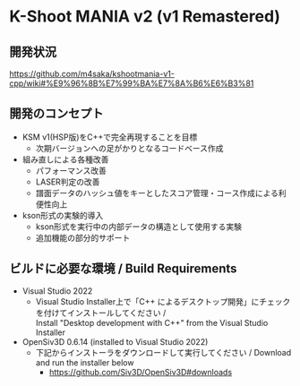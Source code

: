 K-Shoot MANIA v2 (v1 Remastered)
========================

## 開発状況

https://github.com/m4saka/kshootmania-v1-cpp/wiki#%E9%96%8B%E7%99%BA%E7%8A%B6%E6%B3%81

## 開発のコンセプト

- KSM v1(HSP版)をC++で完全再現することを目標
    - 次期バージョンへの足がかりとなるコードベース作成
- 組み直しによる各種改善
    - パフォーマンス改善
    - LASER判定の改善
    - 譜面データのハッシュ値をキーとしたスコア管理・コース作成による利便性向上
- kson形式の実験的導入
    - kson形式を実行中の内部データの構造として使用する実験
    - 追加機能の部分的サポート

## ビルドに必要な環境 / Build Requirements

- Visual Studio 2022
    - Visual Studio Installer上で「C++ によるデスクトップ開発」にチェックを付けてインストールしてください /  
      Install "Desktop development with C++" from the Visual Studio Installer
- OpenSiv3D 0.6.14 (installed to Visual Studio 2022)
    - 下記からインストーラをダウンロードして実行してください / Download and run the installer below
        - https://github.com/Siv3D/OpenSiv3D#downloads

